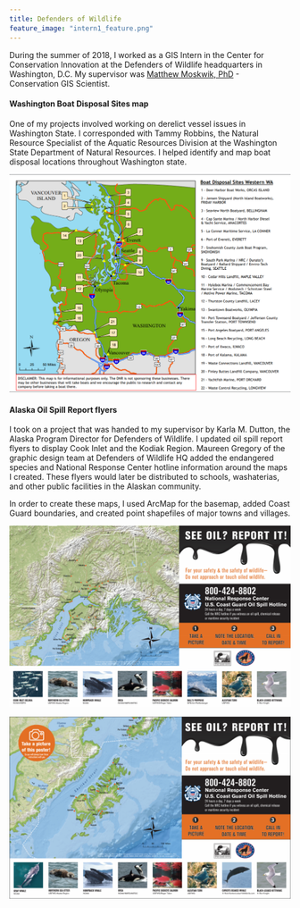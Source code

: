 ```yaml
---
title: Defenders of Wildlife
feature_image: "intern1_feature.png"
---
```


During the summer of 2018, I worked as a GIS Intern in the Center for Conservation Innovation
at the Defenders of Wildlife headquarters in Washington, D.C.
My supervisor was [Matthew Moskwik, PhD](https://defenders.org/staff/matthew-moskwik) - Conservation GIS Scientist.

#### Washington Boat Disposal Sites map
One of my projects involved working on derelict vessel issues in Washington State.
I corresponded with Tammy Robbins, the Natural Resource Specialist of the Aquatic Resources Division
at the Washington State Department of Natural Resources.
I helped identify and map boat disposal locations throughout Washington state.

![It's Fine Alt Text](https://github.com/chricha1/chricha1.github.io/blob/master/Internship1/WashingtonBoatDisposal.PNG "WashingtonBoatDisposal.PNG")

#### Alaska Oil Spill Report flyers
I took on a project that was handed to my supervisor by Karla M. Dutton, the Alaska Program Director for Defenders of Wildlife.
I updated oil spill report flyers to display Cook Inlet and the Kodiak Region. Maureen Gregory of the graphic design team at Defenders of
Wildlife HQ added the endangered species and National Response Center hotline information around the maps I created.
These flyers would later be distributed to schools, washaterias, and other public facilities in the Alaskan community.

In order to create these maps, I used ArcMap for the basemap, added Coast Guard boundaries, and created point shapefiles of major towns
and villages.

![It's Fine Alt Text](https://github.com/chricha1/chricha1.github.io/blob/master/Internship1/CookInlet_OilPoster.png "CookInlet_OilPoster.png")

![It's Fine Alt Text](https://github.com/chricha1/chricha1.github.io/blob/master/Internship1/KodiakIsland_OilPoster.PNG "KodiakIsland_OilPoster.PNG")
